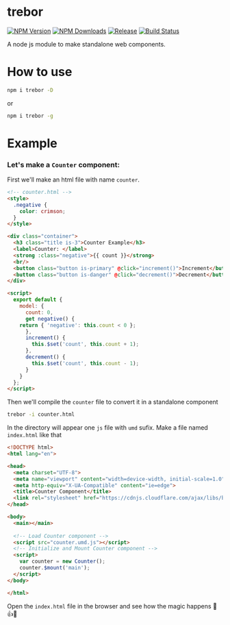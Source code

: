 # trebor

[![NPM Version][npm-image]][npm-url]
[![NPM Downloads][downloads-image]][downloads-url]
[![Release][github-img]][github-url]
[![Build Status][travis-image]][travis-url]

A node js module to make standalone web components.

# How to use

```bash
npm i trebor -D
```
or

```bash
npm i trebor -g
```

# Example

### Let's make a `Counter` component:

First we'll make an html file with name `counter`.
```html
<!-- counter.html -->
<style>
  .negative {
    color: crimson;
  }
</style>

<div class="container">
  <h3 class="title is-3">Counter Example</h3>
  <label>Counter: </label>
  <strong :class="negative">{{ count }}</strong>
  <br/>
  <button class="button is-primary" @click="increment()">Increment</button>
  <button class="button is-danger" @click="decrement()">Decrement</button>
</div>

<script>
  export default {
    model: {
      count: 0,
      get negative() {
	return { 'negative': this.count < 0 };
      },
      increment() {
        this.$set('count', this.count + 1);
      },
      decrement() {
        this.$set('count', this.count - 1);
      }
    }
  };
</script>
```
Then we'll compile the `counter` file to convert it in a standalone component

```bash
trebor -i counter.html
```
In the directory will appear one `js` file with `umd` sufix. Make a file named `index.html` like that

```html
<!DOCTYPE html>
<html lang="en">

<head>
  <meta charset="UTF-8">
  <meta name="viewport" content="width=device-width, initial-scale=1.0">
  <meta http-equiv="X-UA-Compatible" content="ie=edge">
  <title>Counter Component</title>
  <link rel="stylesheet" href="https://cdnjs.cloudflare.com/ajax/libs/bulma/0.5.0/css/bulma.min.css">
</head>

<body>
  <main></main>
  
  <!-- Load Counter component -->
  <script src="counter.umd.js"></script>
  <!-- Initialize and Mount Counter component -->
  <script>
    var counter = new Counter();
    counter.$mount('main');
  </script>
</body>

</html>
```
Open the `index.html` file in the browser and see how the magic happens 🎉👍😁

[npm-image]: https://img.shields.io/npm/v/trebor.svg
[npm-url]: https://npmjs.org/package/trebor
[downloads-image]: https://img.shields.io/npm/dm/trebor.svg
[downloads-url]: https://npmjs.org/package/trebor
[github-img]: https://img.shields.io/github/release/InDIOS/trebor.svg
[github-url]: https://github.com/InDIOS/trebor/releases/latest
[travis-image]: https://img.shields.io/travis/InDIOS/trebor/master.svg?label=build
[travis-url]: https://travis-ci.org/InDIOS/trebor